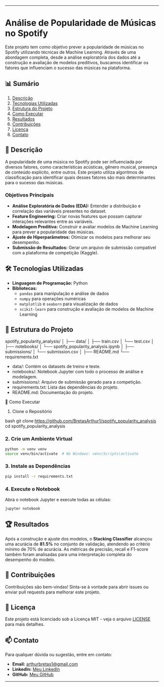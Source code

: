 

---
# Análise de Popularidade de Músicas no Spotify

Este projeto tem como objetivo prever a popularidade de músicas no Spotify utilizando técnicas de Machine Learning. Através de uma abordagem completa, desde a análise exploratória dos dados até a construção e avaliação de modelos preditivos, buscamos identificar os fatores que influenciam o sucesso das músicas na plataforma.

## 📊 Sumário

1. [Descrição](#descrição)
2. [Tecnologias Utilizadas](#tecnologias-utilizadas)
3. [Estrutura do Projeto](#estrutura-do-projeto)
4. [Como Executar](#como-executar)
5. [Resultados](#resultados)
6. [Contribuições](#contribuições)
7. [Licença](#licença)
8. [Contato](#contato)

## 📝 Descrição

A popularidade de uma música no Spotify pode ser influenciada por diversos fatores, como características acústicas, gênero musical, presença de conteúdo explícito, entre outros. Este projeto utiliza algoritmos de classificação para identificar quais desses fatores são mais determinantes para o sucesso das músicas.

### Objetivos Principais

- **Análise Exploratória de Dados (EDA):** Entender a distribuição e correlação das variáveis presentes no dataset.
- **Feature Engineering:** Criar novas features que possam capturar interações relevantes entre as variáveis.
- **Modelagem Preditiva:** Construir e avaliar modelos de Machine Learning para prever a popularidade das músicas.
- **Ajuste de Hiperparâmetros:** Otimizar os modelos para melhorar seu desempenho.
- **Submissão de Resultados:** Gerar um arquivo de submissão compatível com a plataforma de competição (Kaggle).

## 🛠 Tecnologias Utilizadas

- **Linguagem de Programação:** Python
- **Bibliotecas:**
  - `pandas` para manipulação e análise de dados
  - `numpy` para operações numéricas
  - `matplotlib` e `seaborn` para visualização de dados
  - `scikit-learn` para construção e avaliação de modelos de Machine Learning

## 📂 Estrutura do Projeto


spotify_popularity_analysis/
│
├── data/
│   ├── train.csv
│   └── test.csv
│
├── notebooks/
│   └── spotify_popularity_analysis.ipynb
│
├── submissions/
│   └── submission.csv
│
├── README.md
└── requirements.txt


- data/: Contém os datasets de treino e teste.
- notebooks/: Notebook Jupyter com todo o processo de análise e modelagem.
- submissions/: Arquivo de submissão gerado para a competição.
- requirements.txt: Lista das dependências do projeto.
- README.md: Documentação do projeto.

 🚀 Como Executar

 1. Clone o Repositório

bash
git clone https://github.com/BretasArthur1/spotify_popularity_analysis
cd spotify_popularity_analysis


### 2. Crie um Ambiente Virtual

```bash
python -m venv venv
source venv/bin/activate  # No Windows: venv\Scripts\activate
```

### 3. Instale as Dependências

```bash
pip install -r requirements.txt
```

### 4. Execute o Notebook

Abra o notebook Jupyter e execute todas as células:

```bash
jupyter notebook
```

## 🏆 Resultados

Após a construção e ajuste dos modelos, o **Stacking Classifier** alcançou uma acurácia de **81.5%** no conjunto de validação, atendendo ao critério mínimo de 70% de acurácia. As métricas de precisão, recall e F1-score também foram analisadas para uma interpretação completa do desempenho do modelo.

## 🤝 Contribuições

Contribuições são bem-vindas! Sinta-se à vontade para abrir issues ou enviar pull requests para melhorar este projeto.

## 📄 Licença

Este projeto está licenciado sob a Licença MIT - veja o arquivo [LICENSE](LICENSE) para mais detalhes.

## 📫 Contato

Para qualquer dúvida ou sugestão, entre em contato:

- **Email:** arthurbretas1@gmail.com
- **LinkedIn:** [Meu LinkedIn](https://www.linkedin.com/in/arthur-bretas-b2a6a82b9/)
- **GitHub:** [Meu GitHub](https://github.com/BretasArthur1)

---
